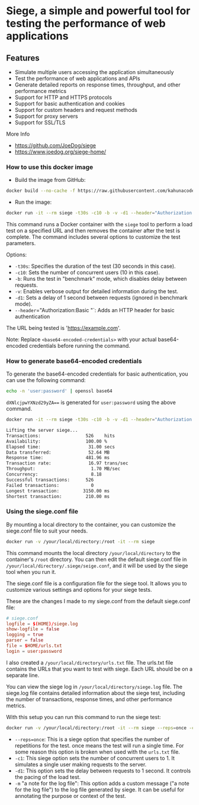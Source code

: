 # Siege, a simple and powerful tool for testing the performance of web applications

## Features

- Simulate multiple users accessing the application simultaneously
- Test the performance of web applications and APIs
- Generate detailed reports on response times, throughput, and other performance metrics
- Support for HTTP and HTTPS protocols
- Support for basic authentication and cookies
- Support for custom headers and request methods
- Support for proxy servers
- Support for SSL/TLS

More Info

- <https://github.com/JoeDog/siege>
- <https://www.joedog.org/siege-home/>

### How to use this docker image

- Build the image from GitHub:

```bash
docker build --no-cache -f https://raw.githubusercontent.com/kahunacoder/siege/refs/heads/master/Dockerfile -t siege .
```

- Run the image:

```bash
docker run -it --rm siege -t30s -c10 -b -v -d1 --header="Authorization:Basic <base64-encoded-credentials>" 'https://example.com'
```

This command runs a Docker container with the `siege` tool to perform a load test on a specified URL and then removes the container after the test is complete. The command includes several options to customize the test parameters.

Options:

- `-t30s`: Specifies the duration of the test (30 seconds in this case).
- `-c10`: Sets the number of concurrent users (10 in this case).
- `-b`: Runs the test in "benchmark" mode, which disables delay between requests.
- `-v`: Enables verbose output for detailed information during the test.
- `-d1`: Sets a delay of 1 second between requests (ignored in benchmark mode).
- `--header`="Authorization:Basic <base64-encoded-credentials>"`: Adds an HTTP header for basic authentication

The URL being tested is 'https://example.com'.

Note: Replace `<base64-encoded-credentials>` with your actual base64-encoded credentials before running the command.

### How to generate base64-encoded credentials

To generate the base64-encoded credentials for basic authentication, you can use the following command:

```bash
echo -n 'user:password' | openssl base64
```

`dXNlcjpwYXNzd29yZA==` is generated for `user:password` using the above command.

```bash
docker run -it --rm siege -t30s -c10 -b -v -d1 --header="Authorization:Basic dXNlcjpwYXNzd29yZA==" 'https://example.com'
```

```bash
Lifting the server siege...
Transactions:                 526    hits
Availability:                 100.00 %
Elapsed time:                  31.00 secs
Data transferred:              52.64 MB
Response time:                481.96 ms
Transaction rate:              16.97 trans/sec
Throughput:                     1.70 MB/sec
Concurrency:                    8.18
Successful transactions:      526
Failed transactions:            0
Longest transaction:         3150.00 ms
Shortest transaction:         210.00 ms
```

### Using the siege.conf file

By mounting a local directory to the container, you can customize the siege.conf file to suit your needs.

```bash
docker run -v /your/local/directory:/root -it --rm siege
```

This command mounts the local directory `/your/local/directory` to the container's `/root` directory. You can then edit the default siege.conf file in `/your/local/directory/.siege/seige.conf`, and it will be used by the siege tool when you run it.

The siege.conf file is a configuration file for the siege tool. It allows you to customize various settings and options for your siege tests.

These are the changes I made to my siege.conf from the default siege.conf file:

```conf
# siege.conf
logfile = $(HOME)/siege.log
show-logfile = false
logging = true
parser = false
file = $HOME/urls.txt
login = user:password
```

I also created a `/your/local/directory/urls.txt` file. The urls.txt file contains the URLs that you want to test with siege. Each URL should be on a separate line.

You can view the siege log in `/your/local/directory/siege.log` file. The siege.log file contains detailed information about the siege test, including the number of transactions, response times, and other performance metrics.

With this setup you can run this command to run the siege test:

```bash
docker run -v /your/local/directory:/root -it --rm siege --reps=once -c1 -d1 -m "a note for the log file"
```

- `--reps=once`: This is a siege option that specifies the number of repetitions for the test. once means the test will run a single time. For some reason this option is broken when used with the `urls.txt` file.
- `-c1`: This siege option sets the number of concurrent users to 1. It simulates a single user making requests to the server.
- `-d1`: This option sets the delay between requests to 1 second. It controls the pacing of the load test.
- `-m` "a note for the log file": This option adds a custom message ("a note for the log file") to the log file generated by siege. It can be useful for annotating the purpose or context of the test.

